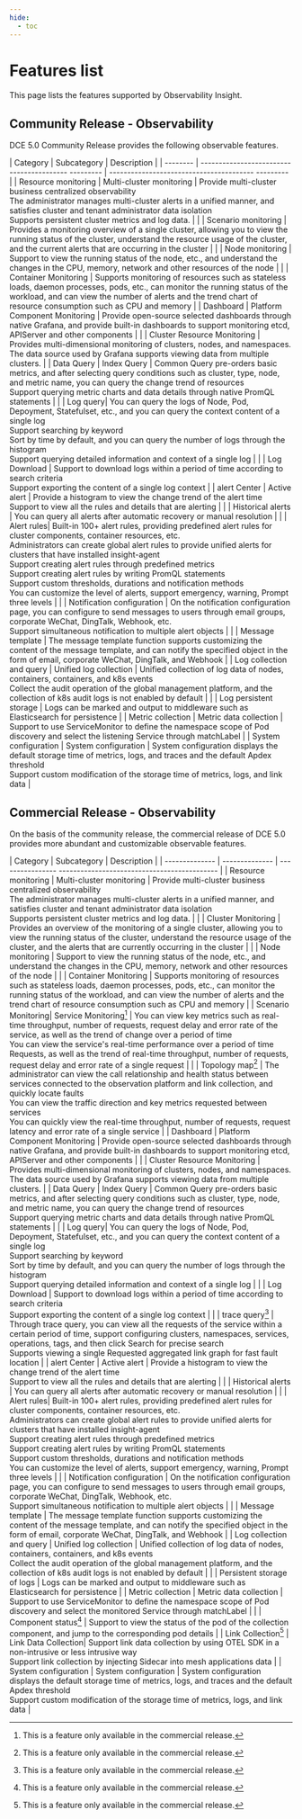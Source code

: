```yaml
---
hide:
  - toc
---
```


# Features list

This page lists the features supported by Observability Insight.

## Community Release - Observability

DCE 5.0 Community Release provides the following observable features.

| Category | Subcategory | Description |
| -------- | ----------------------------------------- --------- | ---------------------------------------- --------- |
| Resource monitoring | Multi-cluster monitoring | Provide multi-cluster business centralized observability<br />The administrator manages multi-cluster alerts in a unified manner, and satisfies cluster and tenant administrator data isolation<br />Supports persistent cluster metrics and log data. |
| | Scenario monitoring | Provides a monitoring overview of a single cluster, allowing you to view the running status of the cluster, understand the resource usage of the cluster, and the current alerts that are occurring in the cluster |
| | Node monitoring | Support to view the running status of the node, etc., and understand the changes in the CPU, memory, network and other resources of the node |
| | Container Monitoring | Supports monitoring of resources such as stateless loads, daemon processes, pods, etc., can monitor the running status of the workload, and can view the number of alerts and the trend chart of resource consumption such as CPU and memory |
| Dashboard | Platform Component Monitoring | Provide open-source selected dashboards through native Grafana, and provide built-in dashboards to support monitoring etcd, APIServer and other components |
| | Cluster Resource Monitoring | Provides multi-dimensional monitoring of clusters, nodes, and namespaces. The data source used by Grafana supports viewing data from multiple clusters. |
| Data Query | Index Query | Common Query pre-orders basic metrics, and after selecting query conditions such as cluster, type, node, and metric name, you can query the change trend of resources<br />Support querying metric charts and data details through native PromQL statements |
| | Log query| You can query the logs of Node, Pod, Depoyment, Statefulset, etc., and you can query the context content of a single log<br />Support searching by keyword<br />Sort by time by default, and you can query the number of logs through the histogram <br />Support querying detailed information and context of a single log |
| | Log Download | Support to download logs within a period of time according to search criteria<br />Support exporting the content of a single log context |
| alert Center | Active alert | Provide a histogram to view the change trend of the alert time<br />Support to view all the rules and details that are alerting |
| | Historical alerts | You can query all alerts after automatic recovery or manual resolution |
| | Alert rules| Built-in 100+ alert rules, providing predefined alert rules for cluster components, container resources, etc.<br />Administrators can create global alert rules to provide unified alerts for clusters that have installed insight-agent<br />Support creating alert rules through predefined metrics<br />Support creating alert rules by writing PromQL statements<br />Support custom thresholds, durations and notification methods<br />You can customize the level of alerts, support emergency, warning, Prompt three levels |
| | Notification configuration | On the notification configuration page, you can configure to send messages to users through email groups, corporate WeChat, DingTalk, Webhook, etc.<br />Support simultaneous notification to multiple alert objects |
| | Message template | The message template function supports customizing the content of the message template, and can notify the specified object in the form of email, corporate WeChat, DingTalk, and Webhook |
| Log collection and query | Unified log collection | Unified collection of log data of nodes, containers, containers, and k8s events<br />Collect the audit operation of the global management platform, and the collection of k8s audit logs is not enabled by default |
| | Log persistent storage | Logs can be marked and output to middleware such as Elasticsearch for persistence |
| Metric collection | Metric data collection | Support to use ServiceMonitor to define the namespace scope of Pod discovery and select the listening Service through matchLabel |
| System configuration | System configuration | System configuration displays the default storage time of metrics, logs, and traces and the default Apdex threshold<br />Support custom modification of the storage time of metrics, logs, and link data |

## Commercial Release - Observability

On the basis of the community release, the commercial release of DCE 5.0 provides more abundant and customizable observable features.

| Category | Subcategory | Description |
| -------------- | -------------- | ---------------- -------------------------------------------- |
| Resource monitoring | Multi-cluster monitoring | Provide multi-cluster business centralized observability<br />The administrator manages multi-cluster alerts in a unified manner, and satisfies cluster and tenant administrator data isolation<br />Supports persistent cluster metrics and log data. |
| | Cluster Monitoring | Provides an overview of the monitoring of a single cluster, allowing you to view the running status of the cluster, understand the resource usage of the cluster, and the alerts that are currently occurring in the cluster |
| | Node monitoring | Support to view the running status of the node, etc., and understand the changes in the CPU, memory, network and other resources of the node |
| | Container Monitoring | Supports monitoring of resources such as stateless loads, daemon processes, pods, etc., can monitor the running status of the workload, and can view the number of alerts and the trend chart of resource consumption such as CPU and memory |
| Scenario Monitoring| Service Monitoring[^1] | You can view key metrics such as real-time throughput, number of requests, request delay and error rate of the service, as well as the trend of change over a period of time<br />You can view the service's real-time performance over a period of time Requests, as well as the trend of real-time throughput, number of requests, request delay and error rate of a single request |
| | Topology map[^1] | The administrator can view the call relationship and health status between services connected to the observation platform and link collection, and quickly locate faults<br />You can view the traffic direction and key metrics requested between services <br />You can quickly view the real-time throughput, number of requests, request latency and error rate of a single service |
| Dashboard | Platform Component Monitoring | Provide open-source selected dashboards through native Grafana, and provide built-in dashboards to support monitoring etcd, APIServer and other components |
| | Cluster Resource Monitoring | Provides multi-dimensional monitoring of clusters, nodes, and namespaces. The data source used by Grafana supports viewing data from multiple clusters. |
| Data Query | Index Query | Common Query pre-orders basic metrics, and after selecting query conditions such as cluster, type, node, and metric name, you can query the change trend of resources<br />Support querying metric charts and data details through native PromQL statements |
| | Log query| You can query the logs of Node, Pod, Depoyment, Statefulset, etc., and you can query the context content of a single log<br />Support searching by keyword<br />Sort by time by default, and you can query the number of logs through the histogram <br />Support querying detailed information and context of a single log |
| | Log Download | Support to download logs within a period of time according to search criteria<br />Support exporting the content of a single log context |
| | trace query[^1] | Through trace query, you can view all the requests of the service within a certain period of time, support configuring clusters, namespaces, services, operations, tags, and then click Search for precise search<br />Supports viewing a single Requested aggregated link graph for fast fault location |
| alert Center | Active alert | Provide a histogram to view the change trend of the alert time<br />Support to view all the rules and details that are alerting |
| | Historical alerts | You can query all alerts after automatic recovery or manual resolution |
| | Alert rules| Built-in 100+ alert rules, providing predefined alert rules for cluster components, container resources, etc.<br />Administrators can create global alert rules to provide unified alerts for clusters that have installed insight-agent<br />Support creating alert rules through predefined metrics<br />Support creating alert rules by writing PromQL statements<br />Support custom thresholds, durations and notification methods<br />You can customize the level of alerts, support emergency, warning, Prompt three levels |
| | Notification configuration | On the notification configuration page, you can configure to send messages to users through email groups, corporate WeChat, DingTalk, Webhook, etc.<br />Support simultaneous notification to multiple alert objects |
| | Message template | The message template function supports customizing the content of the message template, and can notify the specified object in the form of email, corporate WeChat, DingTalk, and Webhook |
| Log collection and query | Unified log collection | Unified collection of log data of nodes, containers, containers, and k8s events<br />Collect the audit operation of the global management platform, and the collection of k8s audit logs is not enabled by default |
| | Persistent storage of logs | Logs can be marked and output to middleware such as Elasticsearch for persistence |
| Metric collection | Metric data collection | Support to use ServiceMonitor to define the namespace scope of Pod discovery and select the monitored Service through matchLabel |
| | Component status[^1] | Support to view the status of the pod of the collection component, and jump to the corresponding pod details |
| Link Collection[^1] | Link Data Collection| Support link data collection by using OTEL SDK in a non-intrusive or less intrusive way<br />Support link collection by injecting Sidecar into mesh applications data |
| System configuration | System configuration | System configuration displays the default storage time of metrics, logs, and traces and the default Apdex threshold<br />Support custom modification of the storage time of metrics, logs, and link data |

[^1]: This is a feature only available in the commercial release.
